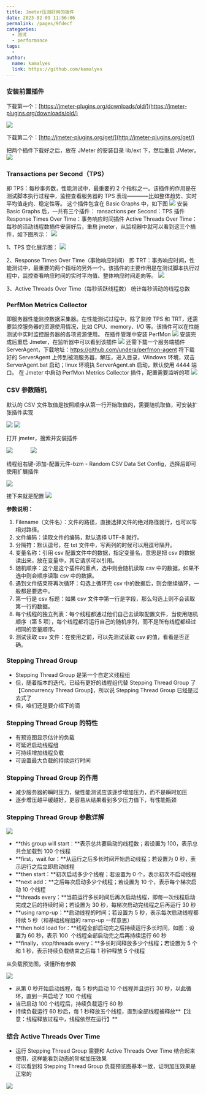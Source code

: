 ```yaml
---
title: Jmeter压测好用的插件
date: 2023-02-09 11:56:06
permalink: /pages/9fdecf
categories:
  - 测试
  - performance
tags:
  -
author:
  name: kamalyes
  link: https://github.com/kamalyes
---
```


### 安装前置插件

下载第一个：[https://jmeter-plugins.org/downloads/old/](https://jmeter-plugins.org/downloads/old/)

![](https://www.yuyanqing.cn/oss/image-bed/col/jmeter/download_jmeter_plugin.png)

下载第二个：[http://jmeter-plugins.org/get/](http://jmeter-plugins.org/get/)

把两个插件下载好之后，放在 JMeter 的安装目录 lib/ext 下，然后重启 JMeter。
![](https://www.yuyanqing.cn/oss/image-bed/col/jmeter/install_jmeter_plugins_path.png)

### Transactions per Second（TPS）

即 TPS：每秒事务数，性能测试中，最重要的 2 个指标之一。该插件的作用是在测试脚本执行过程中，监控查看服务器的 TPS 表现————比如整体趋势、实时平均值走向、稳定性等。
这个插件包含在 Basic Graphs 中，如下图
![](https://www.yuyanqing.cn/oss/image-bed/col/jmeter/download_basic_graphs.png)
安装 Basic Graphs 后，一共有三个插件：
ransactions per Second：TPS 插件 Response Times Over Time：事务响应时间插件 Active Threads Over Time：每秒的活动线程数插件安装好后，重启 jmeter，从监视器中就可以看到这三个插件，如下图所示：
![](https://www.yuyanqing.cn/oss/image-bed/col/jmeter/set_basic_graphs_entrance.png)

1、TPS 变化展示图：
![](https://www.yuyanqing.cn/oss/image-bed/col/jmeter/transactions_per_second.png)

2、Response Times Over Time（事物响应时间）
即 TRT：事务响应时间，性能测试中，最重要的两个指标的另外一个。该插件的主要作用是在测试脚本执行过程中，监控查看响应时间的实时平均值、整体响应时间走向等。
![](https://www.yuyanqing.cn/oss/image-bed/col/jmeter/response_times_over_time.png)

3、Active Threads Over Time（每秒活跃线程数）
统计每秒活动的线程总数

### PerfMon Metrics Collector

即服务器性能监控数据采集器。在性能测试过程中，除了监控 TPS 和 TRT，还需要监控服务器的资源使用情况，比如 CPU、memory、I/O 等。该插件可以在性能测试中实时监控服务器的各项资源使用。
在插件管理中安装 PerfMon
![](https://www.yuyanqing.cn/oss/image-bed/col/jmeter/download_perfmon.png)
安装完成后重启 Jmeter，在监听器中可以看到该插件
![](https://www.yuyanqing.cn/oss/image-bed/col/jmeter/perfmon_entrance.png)
还需下载一个服务端插件 ServerAgent，下载地址：https://github.com/undera/perfmon-agent
将下载好的 ServerAgent 上传到被测服务器，解压，进入目录，Windows 环境，双击 ServerAgent.bat 启动；linux 环境执 ServerAgent.sh 启动，默认使用 4444 端口。
在 Jmeter 中启动 PerfMon Metrics Collector 插件，配置需要监听的项
![](https://www.yuyanqing.cn/oss/image-bed/col/jmeter/perfmon_metrics_collector.png)

### CSV 参数随机

默认的 CSV 文件取值是按照顺序从第一行开始取值的，需要随机取值，可安装扩张插件实现

![](https://www.yuyanqing.cn/oss/image-bed/col/jmeter/add_csv_config_entrance.png)
![](https://www.yuyanqing.cn/oss/image-bed/col/jmeter/csv_config_info.png)

打开 jmeter，搜索并安装插件

![](https://www.yuyanqing.cn/oss/image-bed/col/jmeter/download_random_csv_conifg_entrance.png)           
![](https://www.yuyanqing.cn/oss/image-bed/col/jmeter/download_jmeter_plugin_random_csv.png)

线程组右键-添加-配置元件-bzm - Random CSV Data Set Config，选择后即可使用扩展插件

![](https://www.yuyanqing.cn/oss/image-bed/col/jmeter/add_random_csv_conifg_entrance.png)

接下来就是配置
![](https://www.yuyanqing.cn/oss/image-bed/col/jmeter/set_random_csv_config.png)

**参数说明：**

1.  Filename（文件名）：文件的路径，直接选择文件的绝对路径就行，也可以写相对路径。
2.  文件编码：读取文件的编码，默认选择 UTF-8 就行。
3.  分隔符：默认逗号，在 txt 文件中，写两列的时候可以用逗号隔开。
4.  变量名称：引用 csv 配置文件中的数据，指定变量名，意思是把 csv 的数据读出来，放在变量中，其它请求可以引用。
5.  随机顺序：这个是这个插件的重点，选中则会随机读取 csv 中的数据，如果不选中则会顺序读取 csv 中的数据。
6.  遇到文件结束符再次循环：勾选上循环完 csv 中的数据后，则会继续循环，一般都是要选中。
7.  第一行是 csv 标题：如果 csv 文件中第一行是字段，那么勾选上则不会读取第一行的数据。
8.  每个线程的独立列表：每个线程都通过他们自己去读取配置文件，当使用随机顺序（第 5 项），每个线程都将运行自己的随机序列，而不是所有线程都经过相同的变量顺序。
9.  测试读取 csv 文件：在使用之前，可以先测试读取 csv 的值，看看是否正确。

### Stepping Thread Group

- Stepping Thread Group 是第一个自定义线程组
- 但，随着版本的迭代，已经有更好的线程组代替 Stepping Thread Group 了【Concurrency Thread Group】，所以说 Stepping Thread Group 已经是过去式了
- 但，咱们还是要介绍下的滴

### Stepping Thread Group 的特性

- 有预览图显示估计的负载
- 可延迟启动线程组
- 可持续增加线程负载
- 可设置最大负载的持续运行时间

### Stepping Thread Group 的作用

- 减少服务器的瞬时压力，做性能测试应该逐步增加压力，而不是瞬时加压
- 逐步增压越平缓越好，更容易从结果看到多少压力值下，有性能瓶颈

### Stepping Thread Group 参数详解

![](https://www.yuyanqing.cn/oss/image-bed/col/jmeter/stepping_thread_group.png)

- **this group will start：**表示总共要启动的线程数；若设置为 100，表示总共会加载到 100 个线程
- **first，wait for：**从运行之后多长时间开始启动线程；若设置为 0 秒，表示运行之后立即启动线程
- **then start：**初次启动多少个线程；若设置为 0 个，表示初次不启动线程
- **next add：**之后每次启动多少个线程；若设置为 10 个，表示每个梯次启动 10 个线程
- **threads every：**当前运行多长时间后再次启动线程，即每一次线程启动完成之后的持续时间；若设置为 30 秒，每梯次启动完线程之后再运行 30 秒
- **using ramp-up：**启动线程的时间；若设置为 5 秒，表示每次启动线程都持续 5 秒（和基础线程组的 ramp-up 一样意思）
- **then hold load for：**线程全部启动完之后持续运行多长时间，如图：设置为 60 秒，表示 100  个线程全部启动完之后再持续运行 60 秒
- **finally，stop/threads every：**多长时间释放多少个线程；若设置为 5 个和 1 秒，表示持续负载结束之后每 1 秒钟释放 5 个线程

从负载预览图，读懂所有参数

![](https://www.yuyanqing.cn/oss/image-bed/col/jmeter/response_times_over_time.png)

- 从第 0 秒开始启动线程，每 5 秒内启动 10 个线程并且运行 30 秒，以此循环，直到一共启动了 100 个线程
- 当已启动 100 个线程后，持续负载运行 60 秒
- 持续负载运行 60 秒后，每 1 秒释放五个线程，直到全部线程被释放**【注意：线程释放过程中，线程依然在运行】**

### 结合 Active Threads Over Time

- 运行 Stepping Thread Group 需要和 Active Threads Over Time 结合起来使用，这样能看到动态的阶梯加压效果
- 可以看到和 Stepping Thread Group 负载预览图基本一致，证明加压效果是正常的

![](https://www.yuyanqing.cn/oss/image-bed/col/jmeter/active_threads_over_time.png)
